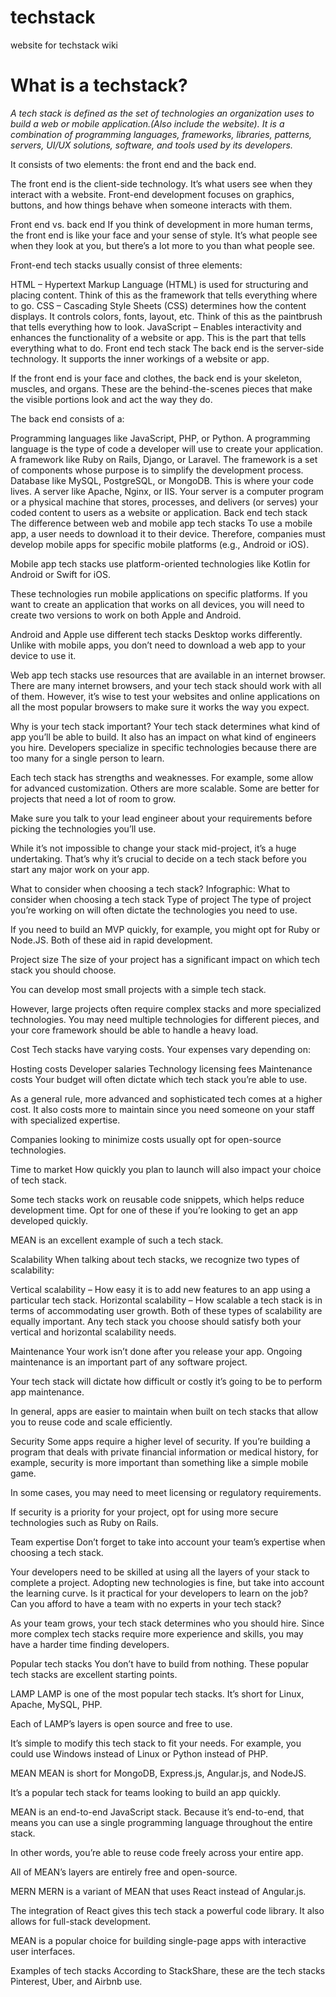 # techstack
website for techstack wiki



# What is a techstack?



_A tech stack is defined as the set of technologies an organization uses
to build a web or mobile application.(Also include the website).
It is a combination of programming languages, frameworks, libraries,
patterns, servers, UI/UX solutions, software, 
and tools used by its developers._



It consists of two elements: the front end and the back end.

The front end is the client-side technology. It’s what users see when they interact with a website. Front-end development focuses on graphics, buttons, and how things behave when someone interacts with them.

Front end vs. back end
If you think of development in more human terms, the front end is like your face and your sense of style. It’s what people see when they look at you, but there’s a lot more to you than what people see.

Front-end tech stacks usually consist of three elements:

HTML – Hypertext Markup Language (HTML) is used for structuring and placing content. Think of this as the framework that tells everything where to go.
CSS – Cascading Style Sheets (CSS) determines how the content displays. It controls colors, fonts, layout, etc. Think of this as the paintbrush that tells everything how to look.
JavaScript – Enables interactivity and enhances the functionality of a website or app. This is the part that tells everything what to do.
Front end tech stack
The back end is the server-side technology. It supports the inner workings of a website or app.

If the front end is your face and clothes, the back end is your skeleton, muscles, and organs. These are the behind-the-scenes pieces that make the visible portions look and act the way they do.

The back end consists of a:

Programming languages like JavaScript, PHP, or Python. A programming language is the type of code a developer will use to create your application.
A framework like Ruby on Rails, Django, or Laravel. The framework is a set of components whose purpose is to simplify the development process.
Database like MySQL, PostgreSQL, or MongoDB. This is where your code lives.
A server like Apache, Nginx, or IIS. Your server is a computer program or a physical machine that stores, processes, and delivers (or serves) your coded content to users as a website or application.
Back end tech stack
The difference between web and mobile app tech stacks
To use a mobile app, a user needs to download it to their device. Therefore, companies must develop mobile apps for specific mobile platforms (e.g., Android or iOS).

Mobile app tech stacks use platform-oriented technologies like Kotlin for Android or Swift for iOS.

These technologies run mobile applications on specific platforms. If you want to create an application that works on all devices, you will need to create two versions to work on both Apple and Android.

Android and Apple use different tech stacks
Desktop works differently. Unlike with mobile apps, you don’t need to download a web app to your device to use it.

Web app tech stacks use resources that are available in an internet browser. There are many internet browsers, and your tech stack should work with all of them. However, it’s wise to test your websites and online applications on all the most popular browsers to make sure it works the way you expect.

Why is your tech stack important?
Your tech stack determines what kind of app you’ll be able to build. It also has an impact on what kind of engineers you hire. Developers specialize in specific technologies because there are too many for a single person to learn.

Each tech stack has strengths and weaknesses. For example, some allow for advanced customization. Others are more scalable. Some are better for projects that need a lot of room to grow.

Make sure you talk to your lead engineer about your requirements before picking the technologies you’ll use.

While it’s not impossible to change your stack mid-project, it’s a huge undertaking. That’s why it’s crucial to decide on a tech stack before you start any major work on your app.

What to consider when choosing a tech stack?
Infographic: What to consider when choosing a tech stack
Type of project
The type of project you’re working on will often dictate the technologies you need to use.

If you need to build an MVP quickly, for example, you might opt for Ruby or Node.JS. Both of these aid in rapid development.

Project size
The size of your project has a significant impact on which tech stack you should choose.

You can develop most small projects with a simple tech stack.

However, large projects often require complex stacks and more specialized technologies. You may need multiple technologies for different pieces, and your core framework should be able to handle a heavy load.

Cost
Tech stacks have varying costs. Your expenses vary depending on:

Hosting costs
Developer salaries
Technology licensing fees
Maintenance costs
Your budget will often dictate which tech stack you’re able to use.

As a general rule, more advanced and sophisticated tech comes at a higher cost. It also costs more to maintain since you need someone on your staff with specialized expertise.

Companies looking to minimize costs usually opt for open-source technologies.

Time to market
How quickly you plan to launch will also impact your choice of tech stack.

Some tech stacks work on reusable code snippets, which helps reduce development time. Opt for one of these if you’re looking to get an app developed quickly.

MEAN is an excellent example of such a tech stack.

Scalability
When talking about tech stacks, we recognize two types of scalability:

Vertical scalability – How easy it is to add new features to an app using a particular tech stack.
Horizontal scalability – How scalable a tech stack is in terms of accommodating user growth.
Both of these types of scalability are equally important. Any tech stack you choose should satisfy both your vertical and horizontal scalability needs.

Maintenance
Your work isn’t done after you release your app. Ongoing maintenance is an important part of any software project.

Your tech stack will dictate how difficult or costly it’s going to be to perform app maintenance.

In general, apps are easier to maintain when built on tech stacks that allow you to reuse code and scale efficiently.

Security
Some apps require a higher level of security. If you’re building a program that deals with private financial information or medical history, for example, security is more important than something like a simple mobile game.

In some cases, you may need to meet licensing or regulatory requirements.

If security is a priority for your project, opt for using more secure technologies such as Ruby on Rails.

Team expertise
Don’t forget to take into account your team’s expertise when choosing a tech stack.

Your developers need to be skilled at using all the layers of your stack to complete a project. Adopting new technologies is fine, but take into account the learning curve. Is it practical for your developers to learn on the job? Can you afford to have a team with no experts in your tech stack?

As your team grows, your tech stack determines who you should hire. Since more complex tech stacks require more experience and skills, you may have a harder time finding developers.

Popular tech stacks
You don’t have to build from nothing. These popular tech stacks are excellent starting points.

LAMP
LAMP is one of the most popular tech stacks. It’s short for Linux, Apache, MySQL, PHP.

Each of LAMP’s layers is open source and free to use.

It’s simple to modify this tech stack to fit your needs. For example, you could use Windows instead of Linux or Python instead of PHP.

MEAN
MEAN is short for MongoDB, Express.js, Angular.js, and NodeJS.

It’s a popular tech stack for teams looking to build an app quickly.

MEAN is an end-to-end JavaScript stack. Because it’s end-to-end, that means you can use a single programming language throughout the entire stack.

In other words, you’re able to reuse code freely across your entire app.

All of MEAN’s layers are entirely free and open-source.

MERN
MERN is a variant of MEAN that uses React instead of Angular.js.

The integration of React gives this tech stack a powerful code library. It also allows for full-stack development.

MEAN is a popular choice for building single-page apps with interactive user interfaces.

Examples of tech stacks
According to StackShare, these are the tech stacks Pinterest, Uber, and Airbnb use.
